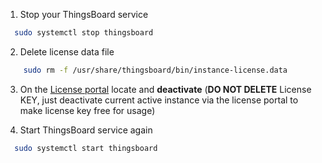 1. Stop your ThingsBoard service
```bash
  sudo systemctl stop thingsboard
```
2. Delete license data file
```bash
    sudo rm -f /usr/share/thingsboard/bin/instance-license.data
```

3. On the [License portal](https://license.thingsboard.io/) locate and **deactivate** (**DO NOT DELETE** License KEY, just deactivate current active instance via the license portal to make license key free for usage)

4. Start ThingsBoard service again
```bash
  sudo systemctl start thingsboard
```